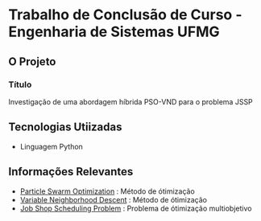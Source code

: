 # Trabalho de Conclusão de Curso - Engenharia de Sistemas UFMG

## O Projeto

### **Título**

Investigação de uma abordagem híbrida PSO-VND para o problema JSSP

## Tecnologias Utiizadas

- Linguagem Python

## Informações Relevantes

- [Particle Swarm Optimization](https://www.sciencedirect.com/topics/engineering/particle-swarm-optimization) : Método de ótimização
- [Variable Neighborhood Descent](https://link.springer.com/referenceworkentry/10.1007%2F978-3-319-07124-4_9) : Método de ótimização
- [Job Shop Scheduling Problem](https://en.wikipedia.org/wiki/Job-shop_scheduling) : Problema de ótimização multiobjetivo
